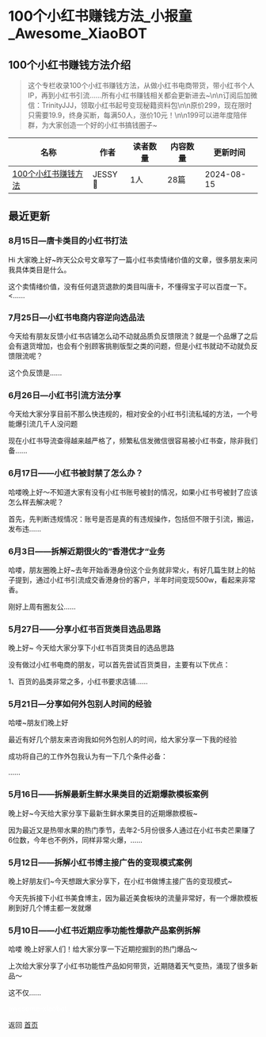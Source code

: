 # 100个小红书赚钱方法_小报童_Awesome_XiaoBOT

## 100个小红书赚钱方法介绍
> 这个专栏收录100个小红书赚钱方法，从做小红书电商带货，带小红书个人IP，再到小红书引流......所有小红书赚钱相关都会更新进去~\n\n订阅后加微信：TrinityJJJ，领取小红书起号变现秘籍资料包\n\n原价299，现在限时只需要19.9，终身买断，每满50人，涨价10元！\n\n199可以进年度陪伴群，为大家创造一个好的小红书搞钱圈子~  
  


|名称|作者|读者数量|内容数量|更新时间|
|---|---|---|---|---|
|[100个小红书赚钱方法](https://xiaobot.net/p/Jessy078?refer=0b133df9-27dc-423b-8101-639049001c13)|JESSY🍃|1人|28篇|2024-08-15|

## 最近更新
### 8月15日—唐卡类目的小红书打法

Hi 大家晚上好~昨天公众号文章写了一篇小红书卖情绪价值的文章，很多朋友来问我具体类目是什么。

这个卖情绪价值，没有任何退货退款的类目叫唐卡，不懂得宝子可以百度一下。<......

### 7月25日—小红书电商内容逆向选品法

今天给有朋友反馈小红书店铺怎么动不动就品质负反馈限流？就是一个品爆了之后会有退货增加，也会有个别顾客挑剔版型之类的问题，但是小红书就动不动就负反馈限流呢？

这个负反馈是......

### 6月26日—小红书引流方法分享

今天给大家分享目前不那么快违规的，相对安全的小红书引流私域的方法，一个号能爆引流几千人没问题

现在小红书导流查得越来越严格了，频繁私信发微信很容易被小红书查，除非我们备......

### 6月17日——小红书被封禁了怎么办？

哈喽晚上好～不知道大家有没有小红书账号被封的情况，如果小红书号被封了应该怎么样去解决呢？

首先，先判断违规情况：账号是否是真的有违规操作，包括但不限于引流，搬运，发布违......

### 6月3日——拆解近期很火的”香港优才“业务

哈喽，朋友圈晚上好~去年开始香港身份这个业务就非常火，有好几篇生财上的帖子提到，通过小红书引流成交香港身份的客户，半年时间变现500w，看起来非常香。

刚好上周有圈友公......

### 5月27日——分享小红书百货类目选品思路

晚上好~ 今天给大家分享下小红书百货类目的选品思路

没有做过小红书电商的朋友，可以首先尝试百货类目，主要有以下优点：

1、百货的品类非常之多，小红书要求店铺......

### 5月21日—分享如何外包别人时间的经验

哈喽~朋友们晚上好

最近有好几个朋友来咨询我如何外包别人的时间，给大家分享一下我的经验

成功将自己的工作外包我认为有一下几个条件必备：

......

### 5月16日——拆解最新生鲜水果类目的近期爆款模板案例

晚上好~今天给大家分享下最新生鲜水果类目的近期爆款模板~

因为最近又是热带水果的热门季节，去年2-5月份很多人通过在小红书卖芒果赚了6位数，今年也不例外，同样非常火爆，......

### 5月12日——拆解小红书博主接广告的变现模式案例

晚上好朋友们~今天想跟大家分享下，在小红书做博主接广告的变现模式~

今天先拆接下小红书美食博主，因为最近美食板块的流量非常好，有一个爆款模板刷到好几个博主都一发就爆

### 5月10日——小红书近期应季功能性爆款产品案例拆解

哈喽 晚上好家人们！给大家分享一下近期挖掘到的热门爆品～

上次给大家分享了小红书功能性产品如何带货，近期随着天气变热，涌现了很多新品～

这不仅......


<a href="https://github.com/Reno9527/awesome-xiaobot" style="color: white; text-decoration: none;">awesome-xiaobot</a>

返回 [首页](../README.md)
